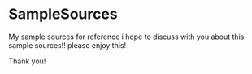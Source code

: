 # SampleSources
My sample sources for reference
i hope to discuss with you about this sample sources!!
please enjoy this!

Thank you!
